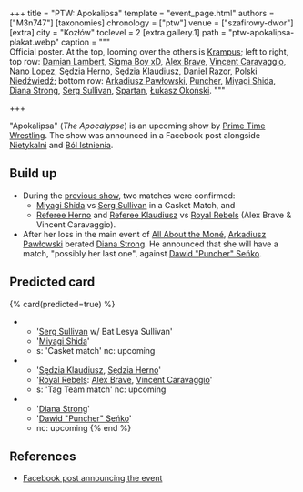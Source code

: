 +++
title = "PTW: Apokalipsa"
template = "event_page.html"
authors = ["M3n747"]
[taxonomies]
chronology = ["ptw"]
venue = ["szafirowy-dwor"]
[extra]
city = "Kozłów"
toclevel = 2
[extra.gallery.1]
path = "ptw-apokalipsa-plakat.webp"
caption = """\
Official poster. At the top, looming over the others is [Krampus](@/w/krampus.md);
left to right, top row: [Damian Lambert](@/w/damien-rothschild.md), [Sigma Boy xD](@/w/sigma-boy.md), [Alex Brave](@/w/alex-brave.md), [Vincent Caravaggio](@/w/vincent-caravaggio.md), [Nano Lopez](@/w/nano-lopez.md), [Sędzia Herno](@/w/sedzia-herno.md), [Sędzia Klaudiusz](@/w/sedzia-klaudiusz.md), [Daniel Razor](@/w/daniel-razor.md), [Polski Niedźwiedź](@/w/polski-niedzwiedz.md); 
bottom row: [Arkadiusz Pawłowski](@/w/pan-pawlowski.md), [Puncher](@/w/puncher.md), [Miyagi Shida](@/w/miyagi-shida.md), [Diana Strong](@/w/diana-strong.md), [Serg Sullivan](@/w/serg-sullivan.md), [Spartan](@/w/spartan.md), [Łukasz Okoński](@/w/lukasz-okonski.md).
"""

+++

"Apokalipsa" (_The Apocalypse_) is an upcoming show by [Prime Time Wrestling](@/o/ptw.md). The show was announced in a Facebook post alongside [Nietykalni](@/e/ptw/2025-07-19-ptw-nietykalni.md) and [Ból Istnienia](@/e/ptw/2025-09-27-ptw-bol-istnienia.md).

## Build up

* During the [previous show](@/e/ptw/2025-07-19-ptw-nietykalni.md), two matches were confirmed:
  * [Miyagi Shida](@/w/miyagi-shida.md) vs [Serg Sullivan](@/w/serg-sullivan.md) in a Casket Match, and
  * [Referee Herno](@/w/sedzia-herno.md) and [Referee Klaudiusz](@/w/sedzia-klaudiusz.md) vs [Royal Rebels](@/tt/royal-rebels.md) (Alex Brave & Vincent Caravaggio).
* After her loss in the main event of [All About the Moné](@/e/ptw/2025-07-27-ptw-all-about-the-mone.md), [Arkadiusz Pawłowski](@/w/pan-pawlowski.md) berated [Diana Strong](@/w/diana-strong.md). He announced that she will have a match, "possibly her last one", against [Dawid "Puncher" Seńko](@/w/puncher.md).

## Predicted card

{% card(predicted=true) %}
- - '[Serg Sullivan](@/w/serg-sullivan.md) w/ Bat Lesya Sullivan'
  - '[Miyagi Shida](@/w/miyagi-shida.md)'
  - s: 'Casket match'
    nc: upcoming
- - '[Sędzia Klaudiusz](@/w/sedzia-klaudiusz.md), [Sędzia Herno](@/w/sedzia-herno.md)'
  - '[Royal Rebels](@/tt/royal-rebels.md): [Alex Brave](@/w/alex-brave.md), [Vincent Caravaggio](@/w/vincent-caravaggio.md)'
  - s: 'Tag Team match'
    nc: upcoming
- - '[Diana Strong](@/w/diana-strong.md)'
  - '[Dawid "Puncher" Seńko](@/w/puncher.md)'
  - nc: upcoming
{% end %}

## References

* [Facebook post announcing the event](https://www.facebook.com/photo/?fbid=773747374977907&set=a.136592405360077)
